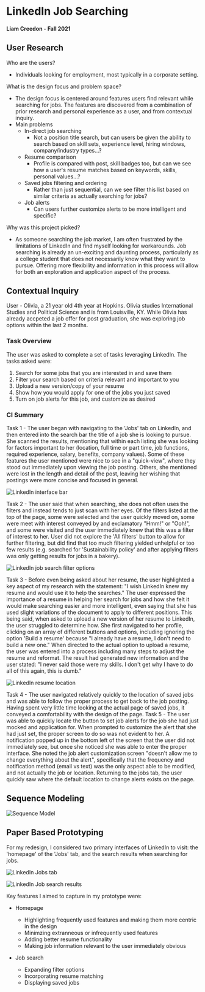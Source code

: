 # __LinkedIn Job Searching__
#### Liam Creedon - Fall 2021

## User Research
Who are the users?
* Individuals looking for employment, most typically in a corporate setting.

What is the design focus and problem space?
* The design focus is centered around features users find relevant while searching for jobs. The features are discovered from a combination of prior research and personal experience as a user, and from contextual inquiry. 
* Main problems
  * In-direct job searching
    * Not a position title search, but can users be given the ability to search based on skill sets, experience level, hiring windows, company/industry types...?
  * Resume comparison
    * Profile is compared with post, skill badges too, but can we see how a user's resume matches based on keywords, skills, personal values...?
  * Saved jobs filtering and ordering
    * Rather than just sequential, can we see filter this list based on similar criteria as actually searching for jobs?
  * Job alerts
    * Can users further customize alerts to be more intelligent and specific?

Why was this project picked?
* As someone searching the job market, I am often frustrated by the limitations of LinkedIn and find myself looking for workarounds. Job searching is already an un-exciting and daunting process, particularly as a college student that does not necessarily know what they want to pursue. Offering more flexibility and information in this process will allow for both an exploration and application aspect of the process.

## Contextual Inquiry
User - Olivia, a 21 year old 4th year at Hopkins. Olivia studies International Studies and Political Science and is from Louisville, KY. While Olivia has already accpeted a job offer for post graduation, she was exploring job options within the last 2 months.

### Task Overview
The user was asked to complete a set of tasks leveraging LinkedIn. The tasks asked were:
1. Search for some jobs that you are interested in and save them
2. Filter your search based on criteria relevant and important to you
3. Upload a new version/copy of your resume
4. Show how you would apply for one of the jobs you just saved
5. Turn on job alerts for this job, and customize as desired

### CI Summary

Task 1 - The user began with navigating to the 'Jobs' tab on LinkedIn, and then entered into the search bar the title of a job she is looking to pursue. She scanned the results, mentioning that within each listing she was looking for factors important to her (location, full time or part time, job functions, required experience, salary, benefits, company values). Some of these features the user mentioned were nice to see in a "quick-view", where they stood out immediately upon viewing the job posting. Others, she mentioned were lost in the length and detail of the post, leaving her wishing that postings were more concise and focused in general.
 
 ![LinkedIn interface bar](/docs/assets/images/titleBar.png)
 
Task 2 - The user said that when searching, she does not often uses the filters and instead tends to just scan with her eyes. Of the filters listed at the top of the page, some were selected and the user quickly moved on, some were meet with interest conveyed by and exclamatory "Hmm!" or "Ooh!", and some were visited and the user immediately knew that this was a filter of interest to her. User did not explore the 'All filters' button to allow for further filtering, but did find that too much filtering yielded unhelpful or too few results (e.g. searched for 'Sustainability policy' and after applying filters was only getting results for jobs in a bakery).

![LinkedIn job search filter options](/docs/assets/images/jobFilters.png)

Task 3 - Before even being asked about her resume, the user highlighted a key aspect of my research with the statement: "I wish LinkedIn knew my resume and would use it to help the searches." The user expressed the importance of a resume in helping her search for jobs and how she felt it would make searching easier and more intelligent, even saying that she has used slight variations of the document to apply to different positions. This being said, when asked to upload a new version of her resume to LinkedIn, the user struggled to determine how. She first navigated to her profile, clicking on an array of different buttons and options, including ignoring the option 'Build a resume' because "I already have a resume, I don't need to build a new one." When directed to the actual option to upload a resume, the user was entered into a process including many steps to adjust the resume and reformat. The result had generated new information and the user stated: "I never said those were my skills. I don't get why I have to do all of this again, this is dumb."
 
 ![LinkedIn resume location](/docs/assets/images/jobTabs.png)
 
Task 4 - The user navigated relatively quickly to the location of saved jobs and was able to follow the proper process to get back to the job posting. Having spent very little time looking at the actual page of saved jobs, it conveyed a comfortability with the design of the page.
Task 5 - The user was able to quickly locate the button to set job alerts for the job she had just mocked and application for. When prompted to customize the alert that she had just set, the proper screen to do so was not evident to her. A notification popped up in the bottom left of the screen that the user did not immediately see, but once she noticed she was able to enter the proper interface. She noted the job alert customization screen "doesn't allow me to change everything about the alert", specifically that the frequency and notification method (email vs text) was the only aspect able to be modified, and not actually the job or location. Returning to the jobs tab, the user quickly saw where the default location to change alerts exists on the page.
 
## Sequence Modeling

![Sequence Model](/docs/assets/images/sequenceModel.png)


## Paper Based Prototyping

For my redesign, I considered two primary interfaces of LinkedIn to visit: the 'homepage' of the 'Jobs' tab, and the search results when searching for jobs.

![LinkedIn Jobs tab](/docs/assets/images/jobsPage.png)

![LinkedIn Job search results](/docs/assets/images/jobSearch.png)

Key features I aimed to capture in my prototype were:
* Homepage
  * Highlighting frequently used features and making them more centric in the design
  * Minimzing extranneous or infrequently used features
  * Adding better resume functionality
  * Making job information relevant to the user immediately obvious

* Job search
  * Expanding filter options
  * Incorporating resume matching
  * Displaying saved jobs









